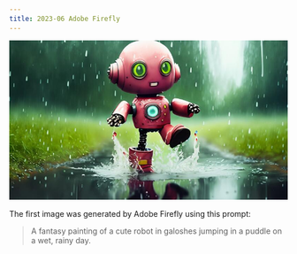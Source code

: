 ```yaml
---
title: 2023-06 Adobe Firefly
---
```

![](/files/llm/robot/2023-06-firefly.jpg)

The first image was generated by Adobe Firefly using this prompt:

> A fantasy painting of a cute robot in galoshes jumping in a puddle on a wet, rainy day.
